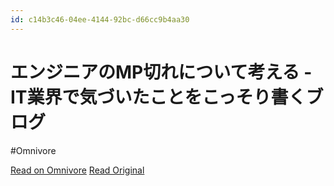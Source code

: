 ```yaml
---
id: c14b3c46-04ee-4144-92bc-d66cc9b4aa30
---
```


# エンジニアのMP切れについて考える - IT業界で気づいたことをこっそり書くブログ
#Omnivore

[Read on Omnivore](https://omnivore.app/me/mp-it-191dfede950)
[Read Original](https://otihateten.hatenablog.com/entry/2016/07/18/232106)


